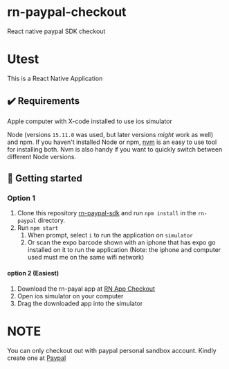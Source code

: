 # rn-paypal-checkout
 React native paypal SDK checkout


# Utest 

This is a React Native Application

## ✔️ Requirements

Apple computer with X-code installed to use ios simulator

Node (versions `15.11.0` was used, but later versions _might_ work as well) and npm. If you haven't installed Node or npm, [nvm](https://github.com/nvm-sh/nvm) is an easy to use tool for installing both. Nvm is also handy if you want to quickly switch between different Node versions.


## 🚀 Getting started

### Option 1

1. Clone this repository [rn-paypal-sdk](https://github.com/bubykay/rn-paypal-checkout) and run `npm install` in the `rn-paypal`  directory.
2. Run `npm start` 
   1. When prompt, select `i` to run the application on `simulator` 
   2. Or scan the expo barcode shown with an iphone that has expo go installed on it to run the application (Note: the iphone and computer used must me on the same wifi network)

#### option 2 (Easiest)
1. Download the rn-payal app at [RN App Checkout](https://drive.google.com/u/0/uc?id=1LrEaTak8KQVJk5Q4Sc1DTBOhKzmt-MP3&export=download)
2. Open ios simulator on your computer
3. Drag the downloaded app into the simulator


# NOTE
You can only checkout out with paypal personal sandbox account. Kindly create one at [Paypal](https://developer.paypal.com)


